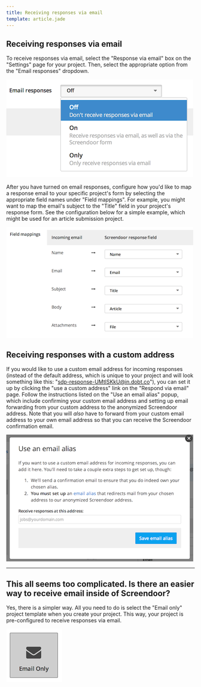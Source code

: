```yaml
---
title: Receiving responses via email
template: article.jade
---
```


## Receiving responses via email

To receive responses via email, select the "Response via email" box on the "Settings" page for your project. Then, select the appropriate option from the "Email responses" dropdown.

![email responses](../images/screenshot_email_responses.png)

After you have turned on email responses, configure how you'd like to map a response email to your specific project's form by selecting the appropriate field names under "Field mappings". For example, you might want to map the email's subject to the "Title" field in your project's response form. See the configuration below for a simple example, which might be used for an article submission project.

![email responses fields](../images/screenshot_email_responses_fields.png)

## Receiving responses with a custom address

If you would like to use a custom email address for incoming responses (instead of the default address, which is unique to your project and will look something like this: "sdp-response-UMtlSKkU@in.dobt.co"), you can set it up by clicking the "use a custom address" link on the "Respond via email" page. Follow the instructions listed on the "Use an email alias" popup, which include confirming your custom email address and setting up email forwarding from your custom address to the anonymized Screendoor address. Note that you will *also* have to forward from your custom email address to your own email address so that you can receive the Screendoor confirmation email.

![custom email address](../images/screenshot_email_response_alias.png)

---

## This all seems too complicated. Is there an easier way to receive email inside of Screendoor?
Yes, there is a simpler way. All you need to do is select the "Email only" project template when you create your project. This way, your project is pre-configured to receive responses via email.

![email only](../images/screenshot_email_only.png)